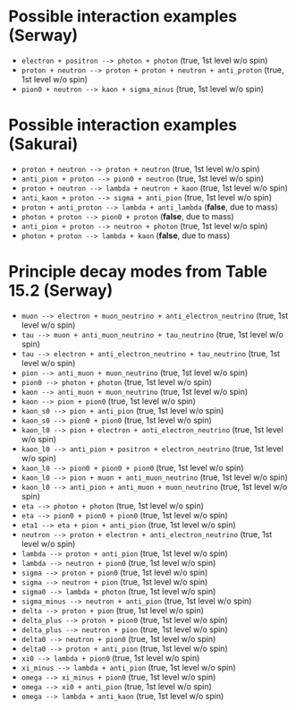 # Possible interaction examples (Serway)
* `electron + positron --> photon + photon`                         (true, 1st level w/o spin)
* `proton + neutron --> proton + proton + neutron + anti_proton`    (true, 1st level w/o spin)
* `pion0 + neutron --> kaon + sigma_minus`                          (true, 1st level w/o spin)

# Possible interaction examples (Sakurai)
* `proton + neutron --> proton + neutron`                           (true, 1st level w/o spin)
* `anti_pion + proton --> pion0 + neutron`                          (true, 1st level w/o spin)
* `proton + neutron --> lambda + neutron + kaon`                    (true, 1st level w/o spin)
* `anti_kaon + proton --> sigma + anti_pion`                        (true, 1st level w/o spin)
* `proton + anti_proton --> lambda + anti_lambda`                   (**false**, due to mass)
* `photon + proton --> pion0 + proton`                              (**false**, due to mass)
* `anti_pion + proton --> neutron + photon`                         (true, 1st level w/o spin)
* `photon + proton --> lambda + kaon`                               (**false**, due to mass)

# Principle decay modes from Table 15.2 (Serway)

* `muon --> electron + muon_neutrino + anti_electron_neutrino`      (true, 1st level w/o spin)
* `tau --> muon + anti_muon_neutrino + tau_neutrino`                (true, 1st level w/o spin)
* `tau --> electron + anti_electron_neutrino + tau_neutrino`        (true, 1st level w/o spin)
* `pion --> anti_muon + muon_neutrino`                              (true, 1st level w/o spin)
* `pion0 --> photon + photon`                                       (true, 1st level w/o spin)
* `kaon --> anti_muon + muon_neutrino`                              (true, 1st level w/o spin)
* `kaon --> pion + pion0`                                           (true, 1st level w/o spin)
* `kaon_s0 --> pion + anti_pion`                                    (true, 1st level w/o spin)
* `kaon_s0 --> pion0 + pion0`                                       (true, 1st level w/o spin)
* `kaon_l0 --> pion + electron + anti_electron_neutrino`            (true, 1st level w/o spin)
* `kaon_l0 --> anti_pion + positron + electron_neutrino`            (true, 1st level w/o spin)
* `kaon_l0 --> pion0 + pion0 + pion0`                               (true, 1st level w/o spin)
* `kaon_l0 --> pion + muon + anti_muon_neutrino`                    (true, 1st level w/o spin)
* `kaon_l0 --> anti_pion + anti_muon + muon_neutrino`               (true, 1st level w/o spin)
* `eta --> photon + photon`                                         (true, 1st level w/o spin)
* `eta --> pion0 + pion0 + pion0`                                   (true, 1st level w/o spin)
* `eta1 --> eta + pion + anti_pion`                                 (true, 1st level w/o spin)
* `neutron --> proton + electron + anti_electron_neutrino`          (true, 1st level w/o spin)
* `lambda --> proton + anti_pion`                                   (true, 1st level w/o spin)
* `lambda --> neutron + pion0`                                      (true, 1st level w/o spin)
* `sigma --> proton + pion0`                                        (true, 1st level w/o spin)
* `sigma --> neutron + pion`                                        (true, 1st level w/o spin)
* `sigma0 --> lambda + photon`                                      (true, 1st level w/o spin)
* `sigma_minus --> neutron + anti_pion`                             (true, 1st level w/o spin)
* `delta --> proton + pion`                                         (true, 1st level w/o spin)
* `delta_plus --> proton + pion0`                                   (true, 1st level w/o spin)
* `delta_plus --> neutron + pion`                                   (true, 1st level w/o spin)
* `delta0 --> neutron + pion0`                                      (true, 1st level w/o spin)
* `delta0 --> proton + anti_pion`                                   (true, 1st level w/o spin)
* `xi0 --> lambda + pion0`                                          (true, 1st level w/o spin)
* `xi_minus --> lambda + anti_pion`                                 (true, 1st level w/o spin)
* `omega --> xi_minus + pion0`                                      (true, 1st level w/o spin)
* `omega --> xi0 + anti_pion`                                       (true, 1st level w/o spin)
* `omega --> lambda + anti_kaon`                                    (true, 1st level w/o spin)
